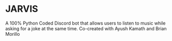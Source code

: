 # JARVIS
A 100% Python Coded Discord bot that allows users to listen to music while asking for a joke at the same time. Co-created with Ayush Kamath and Brian Morillo 
